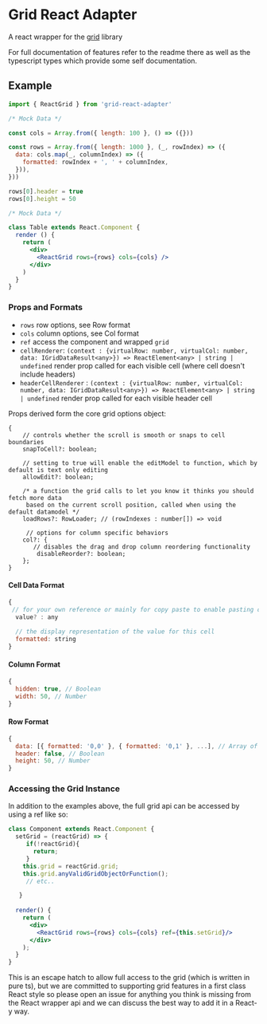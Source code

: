 
# Grid React Adapter

A react wrapper for the [grid](https://github.com/gridgrid/grid) library

For full documentation of features refer to the readme there as well as the typescript types which provide some self documentation. 

## Example

```jsx
import { ReactGrid } from 'grid-react-adapter'

/* Mock Data */

const cols = Array.from({ length: 100 }, () => ({}))

const rows = Array.from({ length: 1000 }, (_, rowIndex) => ({
  data: cols.map(_, columnIndex) => ({
    formatted: rowIndex + ', ' + columnIndex,
  })),
}))

rows[0].header = true
rows[0].height = 50

/* Mock Data */

class Table extends React.Component {
  render () {
    return (
      <div>
        <ReactGrid rows={rows} cols={cols} />
      </div>
    )
  }
}
```

### Props and Formats

- `rows` row options, see Row format
- `cols` column options, see Col format
- `ref` access the component and wrapped `grid`
- `cellRenderer`: `(context : {virtualRow: number, virtualCol: number, data: IGridDataResult<any>}) => ReactElement<any> | string | undefined` render prop called for each visible cell (where cell doesn't include headers)
- `headerCellRenderer` : `(context : {virtualRow: number, virtualCol: number, data: IGridDataResult<any>}) => ReactElement<any> | string | undefined` render prop called for each visible header cell


Props derived form the core grid options object:
```
{
    // controls whether the scroll is smooth or snaps to cell boundaries
    snapToCell?: boolean; 
    
    // setting to true will enable the editModel to function, which by default is text only editing
    allowEdit?: boolean; 
    
    /* a function the grid calls to let you know it thinks you should fetch more data 
     based on the current scroll position, called when using the default datamodel */
    loadRows?: RowLoader; // (rowIndexes : number[]) => void
    
     // options for column specific behaviors
    col?: {
       // disables the drag and drop column reordering functionality
        disableReorder?: boolean; 
    };
}
```
#### Cell Data Format

```js
{
 // for your own reference or mainly for copy paste to enable pasting of rich data beyond just the string representation
  value? : any 
  
  // the display representation of the value for this cell
  formatted: string 
}
```

#### Column Format

```js
{
  hidden: true, // Boolean
  width: 50, // Number
}
```

#### Row Format

```js
{
  data: [{ formatted: '0,0' }, { formatted: '0,1' }, ...], // Array of Cells
  header: false, // Boolean
  height: 50, // Number
}
```

### Accessing the Grid Instance

In addition to the examples above, the full grid api can be accessed by using a ref like so:

```jsx
class Component extends React.Component {
  setGrid = (reactGrid) => {
     if(!reactGrid){
       return;
     }
    this.grid = reactGrid.grid;
    this.grid.anyValidGridObjectOrFunction();  
     // etc..

   }
  
  render() {
    return (
      <div>
        <ReactGrid rows={rows} cols={cols} ref={this.setGrid}/>
      </div>
    );
  }
}
```

This is an escape hatch to allow full access to the grid (which is written in pure ts), but we are committed to supporting grid features in a first class React style so please open an issue for anything you think is missing from the React wrapper api and we can discuss the best way to add it in a React-y way.
